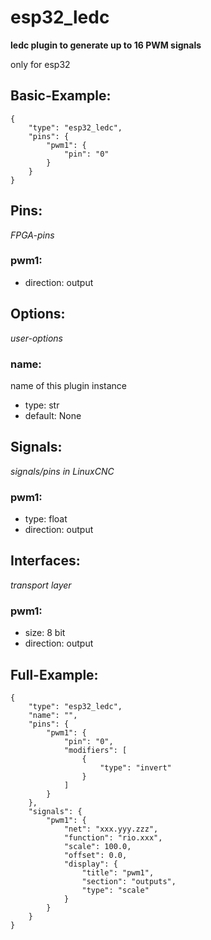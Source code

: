 # esp32_ledc
**ledc plugin to generate up to 16 PWM signals**

only for esp32

## Basic-Example:
```
{
    "type": "esp32_ledc",
    "pins": {
        "pwm1": {
            "pin": "0"
        }
    }
}
```

## Pins:
*FPGA-pins*
### pwm1:

 * direction: output


## Options:
*user-options*
### name:
name of this plugin instance

 * type: str
 * default: None


## Signals:
*signals/pins in LinuxCNC*
### pwm1:

 * type: float
 * direction: output


## Interfaces:
*transport layer*
### pwm1:

 * size: 8 bit
 * direction: output


## Full-Example:
```
{
    "type": "esp32_ledc",
    "name": "",
    "pins": {
        "pwm1": {
            "pin": "0",
            "modifiers": [
                {
                    "type": "invert"
                }
            ]
        }
    },
    "signals": {
        "pwm1": {
            "net": "xxx.yyy.zzz",
            "function": "rio.xxx",
            "scale": 100.0,
            "offset": 0.0,
            "display": {
                "title": "pwm1",
                "section": "outputs",
                "type": "scale"
            }
        }
    }
}
```

